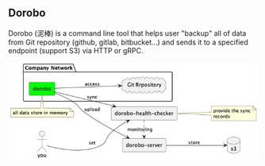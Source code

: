 ## Dorobo

Dorobo (泥棒) is a command line tool that helps user "backup" all of data from Git repository (github, gitlab, bitbucket...) and sends it to a specified endpoint (support S3) via HTTP or gRPC.

![arch](./docs/images/arch.png)